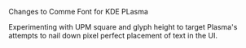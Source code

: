 Changes to Comme Font for KDE PLasma

Experimenting with UPM square and glyph height to target Plasma's attempts to nail down pixel perfect placement of text in the UI. 
